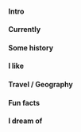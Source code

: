 
#### Intro

#### Currently


#### Some history


#### I like


#### Travel / Geography


#### Fun facts


#### I dream of


